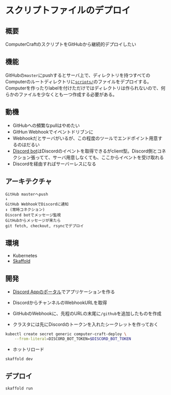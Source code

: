 # スクリプトファイルのデプロイ

## 概要

ComputerCraftのスクリプトをGitHubから継続的デプロイしたい

## 機能

GitHubの`master`にpushするとサーバ上で、ディレクトリを持つすべてのComputerのルートディレクトリに[`scripts/`](../scripts/)のファイルをデプロイする。
Computerを作ったりlabelを付けただけではディレクトリは作られないので、何らかのファイルを少なくとも一つ作成する必要がある。

## 動機

- GitHubへの頻繁なpullはやめたい
- GitHun Webhookでイベントドリブンに
- Webhookだとサーバがいるが、この程度のツールでエンドポイント用意するのはだるい
- [Discord bot](https://discord.com/developers/applications)はDiscordのイベントを取得できるがclient型。Discord側とコネクション張ってて、サーバ用意しなくても、ここからイベントを受け取れる
- Discordを経由すればサーバーレスになる

## アーキテクチャ

```
GitHub masterへpush
↓
GitHub WebhookでDiscordに通知
↕ (常時コネクション)
Discord botでメッセージ監視
GitHubからメッセージが来たら
git fetch, checkout, rsyncでデプロイ
```

## 環境

- Kubernetes
- [Skaffold](https://skaffold.dev/)

## 開発

- [Discord Appのポータル](https://discord.com/developers/applications)でアプリケーションを作る
- DiscordからチャンネルのWebhookURLを取得
- GitHubのWebhookに、先程のURLの末尾に`/github`を追加したものを作成

- クラスタには先にDiscordのトークンを入れたシークレットを作っておく

```sh
kubectl create secret generic computer-craft-deploy \
    --from-literal=DISCORD_BOT_TOKEN=$DISCORD_BOT_TOKEN
```

- ホットリロード

```sh
skaffold dev
```

## デプロイ

```sh
skaffold run
```
